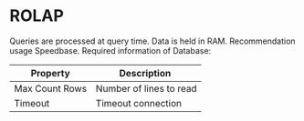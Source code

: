 # ROLAP

Queries are processed at query time. Data is held in RAM. Recommendation usage Speedbase.
Required information of Database:

| Property       | Description             |
| -------------- | ----------------------- |
| Max Count Rows | Number of lines to read |
| Timeout        | Timeout connection      |
